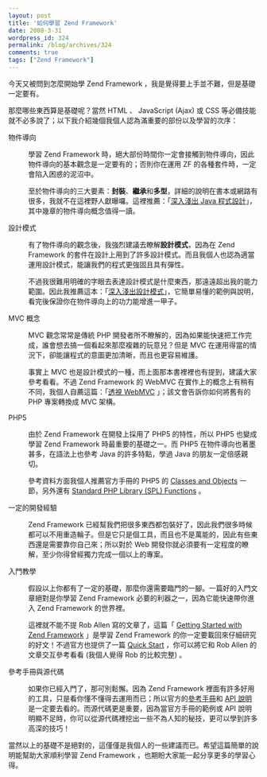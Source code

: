 ```yaml
---
layout: post
title: '如何學習 Zend Framework'
date: 2008-3-31
wordpress_id: 324
permalink: /blog/archives/324
comments: true
tags: ["Zend Framework"]
---
```


今天又被問到怎麼開始學 Zend Framework ，我是覺得要上手並不難，但是基礎一定要有。

那麼哪些東西算是基礎呢？當然 HTML 、 JavaScript (Ajax) 或 CSS 等必備技能就不必多說了；以下我介紹幾個我個人認為滿重要的部份以及學習的次序：

<!--more-->
<dl>
<dt>物件導向</dt>
<dd>

學習 Zend Framework 時，絕大部份時間你一定會接觸到物件導向，因此物件導向的基本觀念是一定要有的；否則你在運用 ZF 的各種套件時，一定會陷入困惑的泥沼中。 

至於物件導向的三大要素：<strong>封裝</strong>、<strong>繼承</strong>和<strong>多型</strong>，詳細的說明在書本或網路有很多，我就不在這裡野人獻曝囉。這裡推薦：「[深入淺出 Java 程式設計](http://tlsj.tenlong.com.tw/WebModule/BookSearch/bookSearchViewAction.do?isbn=9867794605&amp;sid=28153)」，其中幾章的物件導向概念值得一讀。
</dd>
<dt>設計模式</dt>
<dd>

有了物件導向的觀念後，我強烈建議去瞭解<strong>設計模式</strong>，因為在 Zend Framework 的套件在設計上用到了許多設計模式。而且我個人也認為適當運用設計模式，能讓我們的程式更強固且具有彈性。

不過我很難用明確的字眼去表達設計模式是什麼東西，那遠遠超出我的能力範圍。因此我推薦這本：「[深入淺出設計模式](http://tlsj.tenlong.com.tw/WebModule/BookSearch/bookSearchViewAction.do?isbn=9867794524&amp;sid=32306)」，它簡單易懂的範例與說明，看完後保證你在物件導向上的功力能增進一甲子。
</dd>
<dt>MVC 概念</dt>
<dd>

MVC 觀念常常是傳統 PHP 開發者所不瞭解的，因為如果能快速把工作完成，誰會想去搞一個看起來那麼複雜的玩意兒？但是 MVC 在運用得當的情況下，卻能讓程式的意圖更加清晰，而且也更容易維護。

事實上 MVC 也是設計模式的一種，而上面那本書裡裡也有提到，建議大家參考看看。不過 Zend Framework 的 WebMVC 在實作上的概念上有稍有不同，我個人自薦這篇：「[透視 WebMVC](/resources/webmvc/) 」；該文會告訴你如何將舊有的 PHP 專案轉換成 MVC 架構。  
</dd>
<dt>PHP5</dt>
<dd>

由於 Zend Framework 在開發上採用了 PHP5 的特性，所以 PHP5 也變成學習 Zend Framework 時最重要的基礎之一。而 PHP5 在物件導向也著墨甚多，在語法上也參考 Java 的許多特點，學過 Java 的朋友一定倍感親切。

參考資料方面我個人推薦官方手冊的 PHP5 的 [Classes and Objects](http://www.php.net/manual/en/language.oop5.php) 一節，另外還有 [Standard PHP Library (SPL) Functions](http://www.php.net/manual/en/ref.spl.php) 。 
</dd>
<dt>一定的開發經驗</dt>
<dd>

Zend Framework 已經幫我們把很多東西都包裝好了，因此我們很多時候都可以不用重造輪子。但是它只是個工具，而且也不是萬能的，因此有些東西還是需要靠你自己來；所以對於 Web 開發你就必須要有一定程度的瞭解，至少你得曾經獨力完成一個以上的專案。 
</dd>
<dt>入門教學</dt>
<dd>

假設以上你都有了一定的基礎，那麼你還需要臨門的一腳。一篇好的入門文章絕對是你學習 Zend Framework 必要的利器之一，因為它能快速帶你進入 Zend Framework 的世界裡。 

這裡就不能不提 Rob Allen 寫的文章了，這篇「 [Getting Started with Zend Framework](http://akrabat.com/zend-framework-tutorial/) 」是學習 Zend Framework 的你一定要載回來仔細研究的好文！不過官方也提供了一篇 [Quick Start](http://framework.zend.com/docs/quickstart) ，你可以將它和 Rob Allen 的文章交互參考看看 (我個人覺得 Rob 的比較完整) 。 
</dd>
<dt>參考手冊與源代碼</dt>
<dd>

如果你已經入門了，那可別鬆懈。因為 Zend Framework 裡面有許多好用的工具，只是看你懂不懂得去運用而已；所以官方的[參考手冊](http://framework.zend.com/manual/en/)和 [API 說明](http://framework.zend.com/apidoc/core/)是一定要去看的。而源代碼更是重要，因為當官方手冊的範例或 API 說明明顯不足時，你可以從源代碼裡挖出一些不為人知的秘技，更可以學到許多高深的技巧！ 
</dd>
</dl>

當然以上的基礎不是絕對的，這僅僅是我個人的一些建議而已。希望這篇簡單的說明能幫助大家順利學習 Zend Framework ，也期盼大家能一起分享更多的學習心得。 
